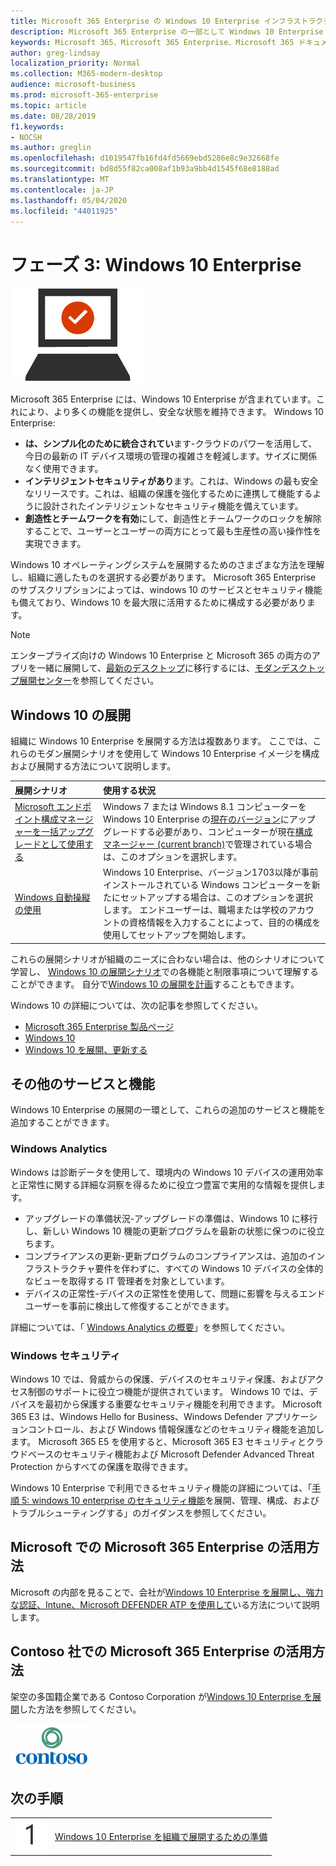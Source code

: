 ```yaml
---
title: Microsoft 365 Enterprise の Windows 10 Enterprise インフラストラクチャ
description: Microsoft 365 Enterprise の一部として Windows 10 Enterprise を PC に展開するために必要な手順の、詳しいガイダンスです。
keywords: Microsoft 365、Microsoft 365 Enterprise、Microsoft 365 ドキュメント、Windows 10 Enterprise、展開
author: greg-lindsay
localization_priority: Normal
ms.collection: M365-modern-desktop
audience: microsoft-business
ms.prod: microsoft-365-enterprise
ms.topic: article
ms.date: 08/28/2019
f1.keywords:
- NOCSH
ms.author: greglin
ms.openlocfilehash: d1019547fb16fd4fd5669ebd5286e8c9e32668fe
ms.sourcegitcommit: bd8d55f82ca008af1b93a9bb4d1545f68e8188ad
ms.translationtype: MT
ms.contentlocale: ja-JP
ms.lasthandoff: 05/04/2020
ms.locfileid: "44011925"
---
```

# <a name="phase-3-windows-10-enterprise"></a>フェーズ 3: Windows 10 Enterprise

![フェーズ 3: Windows 10 Enterprise](../media/deploy-foundation-infrastructure/win10enterprise_icon.png)

Microsoft 365 Enterprise には、Windows 10 Enterprise が含まれています。これにより、より多くの機能を提供し、安全な状態を維持できます。 Windows 10 Enterprise:

- **は、シンプル化のために統合されてい**ます-クラウドのパワーを活用して、今日の最新の IT デバイス環境の管理の複雑さを軽減します。サイズに関係なく使用できます。
- **インテリジェントセキュリティがあり**ます。これは、Windows の最も安全なリリースです。これは、組織の保護を強化するために連携して機能するように設計されたインテリジェントなセキュリティ機能を備えています。
- **創造性とチームワークを有効**にして、創造性とチームワークのロックを解除することで、ユーザーとユーザーの両方にとって最も生産性の高い操作性を実現できます。

Windows 10 オペレーティングシステムを展開するためのさまざまな方法を理解し、組織に適したものを選択する必要があります。 Microsoft 365 Enterprise のサブスクリプションによっては、windows 10 のサービスとセキュリティ機能も備えており、Windows 10 を最大限に活用するために構成する必要があります。

>[!Note]
>エンタープライズ向けの Windows 10 Enterprise と Microsoft 365 の両方のアプリを一緒に展開して、[最新のデスクトップ](https://www.microsoft.com/microsoft-365/modern-desktop)に移行するには、[モダンデスクトップ展開センター](https://aka.ms/howtoshift)を参照してください。
>

## <a name="windows-10-deployment"></a>Windows 10 の展開

組織に Windows 10 Enterprise を展開する方法は複数あります。 ここでは、これらのモダン展開シナリオを使用して Windows 10 Enterprise イメージを構成および展開する方法について説明します。

| 展開シナリオ | 使用する状況 |
|:--- |:--- |
| [Microsoft エンドポイント構成マネージャーを一括アップグレードとして使用する](windows10-deploy-inplaceupgrade.md) | Windows 7 または Windows 8.1 コンピューターを Windows 10 Enterprise の<a href="https://aka.ms/windows-10-release-information" target="_blank">現在のバージョン</a>にアップグレードする必要があり、コンピューターが現在<a href="https://docs.microsoft.com/mem/configmgr/core/understand/introduction" target="_blank">構成マネージャー (current branch)</a>で管理されている場合は、このオプションを選択します。 |
| [Windows 自動操縦の使用](windows10-deploy-autopilot.md) | Windows 10 Enterprise、バージョン1703以降が事前インストールされている Windows コンピューターを新たにセットアップする場合は、このオプションを選択します。 エンドユーザーは、職場または学校のアカウントの資格情報を入力することによって、目的の構成を使用してセットアップを開始します。 |

これらの展開シナリオが組織のニーズに合わない場合は、他のシナリオについて学習し、 [Windows 10 の展開シナリオ](https://docs.microsoft.com/windows/deployment/windows-10-deployment-scenarios)での各機能と制限事項について理解することができます。 自分で<a href="https://aka.ms/planforwin10deployment" target="_blank">Windows 10 の展開を計画</a>することもできます。

Windows 10 の詳細については、次の記事を参照してください。

- [Microsoft 365 Enterprise 製品ページ](https://www.microsoft.com/microsoft-365/enterprise)
- [Windows 10](https://docs.microsoft.com/windows/windows-10)
- [Windows 10 を展開、更新する](https://docs.microsoft.com/windows/deployment/)


## <a name="additional-services-and-features"></a>その他のサービスと機能
Windows 10 Enterprise の展開の一環として、これらの追加のサービスと機能を追加することができます。

### <a name="windows-analytics"></a>Windows Analytics

Windows は診断データを使用して、環境内の Windows 10 デバイスの運用効率と正常性に関する詳細な洞察を得るために役立つ豊富で実用的な情報を提供します。

* アップグレードの準備状況-アップグレードの準備は、Windows 10 に移行し、新しい Windows 10 機能の更新プログラムを最新の状態に保つのに役立ちます。 
* コンプライアンスの更新-更新プログラムのコンプライアンスは、追加のインフラストラクチャ要件を伴わずに、すべての Windows 10 デバイスの全体的なビューを取得する IT 管理者を対象としています。
* デバイスの正常性-デバイスの正常性を使用して、問題に影響を与えるエンドユーザーを事前に検出して修復することができます。

詳細については、「 [Windows Analytics の概要](https://docs.microsoft.com/windows/deployment/update/windows-analytics-overview)」を参照してください。

### <a name="windows-security"></a>Windows セキュリティ

Windows 10 では、脅威からの保護、デバイスのセキュリティ保護、およびアクセス制御のサポートに役立つ機能が提供されています。 Windows 10 では、デバイスを最初から保護する重要なセキュリティ機能を利用できます。 Microsoft 365 E3 は、Windows Hello for Business、Windows Defender アプリケーションコントロール、および Windows 情報保護などのセキュリティ機能を追加します。 Microsoft 365 E5 を使用すると、Microsoft 365 E3 セキュリティとクラウドベースのセキュリティ機能および Microsoft Defender Advanced Threat Protection からすべての保護を取得できます。 

Windows 10 Enterprise で利用できるセキュリティ機能の詳細については、「[手順 5: windows 10 enterprise のセキュリティ機能](windows10-enable-security-features.md)を展開、管理、構成、およびトラブルシューティングする」のガイダンスを参照してください。

## <a name="how-microsoft-does-microsoft-365-enterprise"></a>Microsoft での Microsoft 365 Enterprise の活用方法

Microsoft の内部を見ることで、会社が[Windows 10 Enterprise を展開し、強力な認証、Intune、Microsoft DEFENDER ATP を使用して](https://www.microsoft.com/itshowcase/deploying-and-managing-microsoft-365#primaryR6)いる方法について説明します。

## <a name="how-contoso-did-microsoft-365-enterprise"></a>Contoso 社での Microsoft 365 Enterprise の活用方法

架空の多国籍企業である Contoso Corporation が[Windows 10 Enterprise を展開](contoso-win10.md)した方法を参照してください。

![Contoso 社](../media/contoso-overview/contoso-icon.png)

## <a name="next-step"></a>次の手順

|||
|:-------|:-----|
|![手順 1](../media/stepnumbers/Step1.png)| [Windows 10 Enterprise を組織で展開するための準備](windows10-prepare-your-org.md) |
